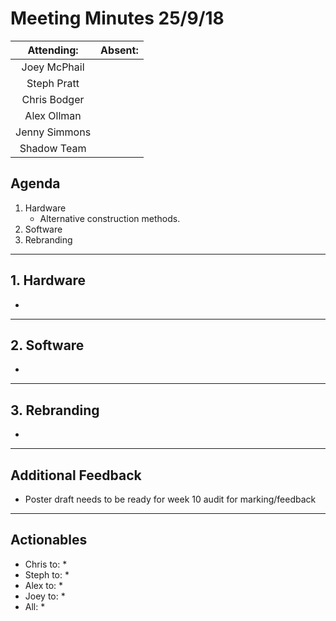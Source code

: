 # Meeting Minutes 25/9/18

| Attending: | Absent: |
| :---: | :---: |
| Joey McPhail | |
| Steph Pratt | |
| Chris Bodger | |
| Alex Ollman | |
| Jenny Simmons | |
| Shadow Team | |

## Agenda
1. Hardware
   * Alternative construction methods.
2. Software
3. Rebranding

---

## 1. Hardware
* 

---

## 2. Software
* 

---

## 3. Rebranding
* 

---

## Additional Feedback
* Poster draft needs to be ready for week 10 audit for marking/feedback

---

## Actionables
* Chris to:
  * 
* Steph to:
  * 
* Alex to:
  * 
* Joey to:
  * 
* All:
  * 